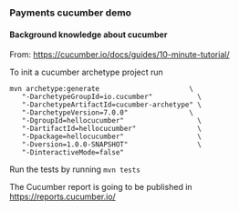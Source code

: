 ### Payments cucumber demo

#### Background knowledge about cucumber 

From: https://cucumber.io/docs/guides/10-minute-tutorial/

To init a cucumber archetype project run 

```
mvn archetype:generate                      \
   "-DarchetypeGroupId=io.cucumber"           \
   "-DarchetypeArtifactId=cucumber-archetype" \
   "-DarchetypeVersion=7.0.0"               \
   "-DgroupId=hellocucumber"                  \
   "-DartifactId=hellocucumber"               \
   "-Dpackage=hellocucumber"                  \
   "-Dversion=1.0.0-SNAPSHOT"                 \
   "-DinteractiveMode=false"
```

Run the tests by running `mvn tests`

The Cucumber report is going to be published in https://reports.cucumber.io/

